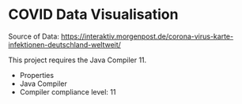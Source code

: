 # COVID Data Visualisation

Source of Data:
https://interaktiv.morgenpost.de/corona-virus-karte-infektionen-deutschland-weltweit/

This project requires the Java Compiler 11.
* Properties 
* Java Compiler 
* Compiler compliance level: 11
